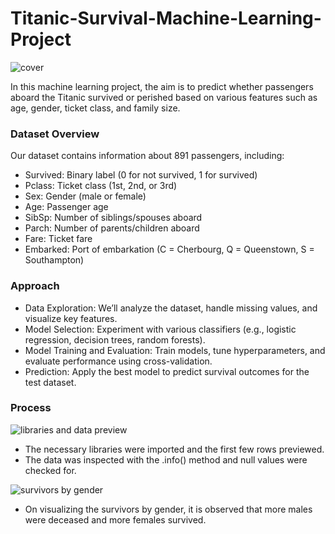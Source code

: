 # Titanic-Survival-Machine-Learning-Project
![cover](https://github.com/joelkaku/Titanic-Survival-Machine-Learning-Project/assets/131392907/0e618524-1aea-428f-98c6-4d822c949d36)

In this machine learning project, the aim is to predict whether passengers aboard the Titanic survived or perished based on various features such as age, gender, ticket class, and family size.

### Dataset Overview
Our dataset contains information about 891 passengers, including:

- Survived:    Binary label (0 for not survived, 1 for survived)
- Pclass:  Ticket class (1st, 2nd, or 3rd)
- Sex: Gender (male or female)
- Age: Passenger age
- SibSp: Number of siblings/spouses aboard
- Parch: Number of parents/children aboard
- Fare: Ticket fare
- Embarked: Port of embarkation (C = Cherbourg, Q = Queenstown, S = Southampton)

### Approach
- Data Exploration: We’ll analyze the dataset, handle missing values, and visualize key features.
- Model Selection: Experiment with various classifiers (e.g., logistic regression, decision trees, random forests).
- Model Training and Evaluation: Train models, tune hyperparameters, and evaluate performance using cross-validation.
- Prediction: Apply the best model to predict survival outcomes for the test dataset.

### Process
![libraries and data preview](https://github.com/joelkaku/Titanic-Survival-Machine-Learning-Project/assets/131392907/80ba11f6-9428-4e84-bdf9-39c4d9ea5a11)

- The necessary libraries were imported and the first few rows previewed.
- The data was inspected with the .info() method and null values were checked for.

![survivors by gender](https://github.com/joelkaku/Titanic-Survival-Machine-Learning-Project/assets/131392907/981ac2d6-7b95-46e0-b46a-7ddd2ce4bc0d)
- On visualizing the survivors by gender, it is observed that more males were deceased and more females survived.

